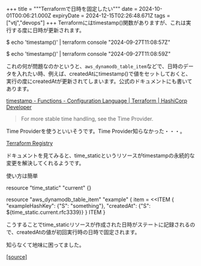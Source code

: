 +++
title = """Terraformで日時を固定したい"""
date = 2024-10-01T00:06:21.000Z
expiryDate = 2024-12-15T02:26:48.671Z
tags = ["vtj","devops"]
+++
Terraformにはtimestamp()関数がありますが、これは実行する度に日時が更新されます。

$ echo 'timestamp()' | terraform console
"2024-09-27T11:08:57Z"

$ echo 'timestamp()' | terraform console
"2024-09-27T11:08:59Z"

これの何が問題なのかというと、`aws_dynamodb_table_item`などで、日時のデータを入れたい時、例えば、createdAtにtimestamp()で値をセットしておくと、実行の度にcreatedAtが更新されてしまいます。公式のドキュメントにも書いてあります。

[timestamp - Functions - Configuration Language | Terraform | HashiCorp Developer](https://developer.hashicorp.com/terraform/language/functions/timestamp)

> For more stable time handling, see the Time Provider.

Time Providerを使うといいそうです。Time Provider知らなかった・・・。

[Terraform Registry](https://registry.terraform.io/providers/hashicorp/time/latest)

ドキュメントを見てみると、time\_staticというリソースがtimestampの永続的な変更を解決してくれるようです。

使い方は簡単

resource "time\_static" "current" {}

resource "aws\_dynamodb\_table\_item" "example" {
  item = <<ITEM
{
  "exampleHashKey": {"S": "something"},
  "createdAt": {"S": ${time\_static.current.rfc3339}}
}
ITEM
}

こうすることでtime\_staticリソースが作成された日時がステートに記録されるので、createdAtの値が初回実行時の日時で固定されます。

知らなくて地味に困ってました。

[[source]](https://devops-blog.virtualtech.jp/entry/20241001/1727741181)
